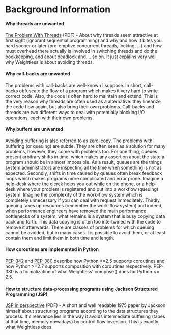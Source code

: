 <h1>
  Background Information
</h1>

<h4>
  Why threads are unwanted
</h4>

<p>
  <a href="http://www.eecs.berkeley.edu/Pubs/TechRpts/2006/EECS-2006-1.pdf">The Problem With Threads</a> (PDF) - About why threads seem attractive at first sight (ignorant sequential programming) and why and how it bites you hard sooner or later (pre-emptive concurrent threads, locking, ...) and how must overhead there actually is involved in switching threads and do the bookkeeping, and about deadlock and.... so on.  It just explains very well why Weightless is about avoiding threads.

<h4>
  Why call-backs are unwanted
</h4>

<p>
  The problems with call-backs are well-known I suppose.  In short, call-backs obfuscate the flow of a program which makes it very hard to write correct code. Also, the code is often hard to maintain and extend.  This is the very reason why threads are often used as a alternative: they linearize the code flow again, but also bring their own problems.  Call-backs and threads are two different ways to deal with potentially blocking I/O operations, each with their own problems.
</p>

<h4>
  Why buffers are unwanted
</h4>

<p>
  Avoiding buffering is also referred to as <a href="http://en.wikipedia.org/wiki/Zero-copy">zero-copy</a>. The problems with buffering (or queuing) are subtle.  They are often seen as a solution for many problems, however, they come with problems too.  For one thing, queues present arbitrary shifts in time, which makes any assertion about the state a program should be in almost impossible.  As a result, queues are the things system administrators are inspecting all the time when something is not as expected.  Secondly, shifts in time caused by queues often break feedback loops which makes programs more complicated and error prone.  Imagine a help-desk where the clerck helps you out while on the phone, or a help-desk where your problem is registered and put into a workflow (queuing) system.  Imagine the complexity of the work-flow system which is completely unnecessary if you can deal with request immediately. Thirdly, queuing takes up resources (remember the work-flow system) and indeed, when performance engineers have removed the main performance bottlenecks of a system, what remains is a system that is busy copying data back and forth.  This data copying is often too intertwined with the code to remove it afterwards. There are classes of problems for which queuing cannot be avoided, but in many cases it is possible to avoid them, or at least contain them and limit them in both time and length.
</p>

<h4>
  How coroutines are implemented in Python
</h4>

<p>
  <a href="http://www.python.org/dev/peps/pep-0342/">PEP-342</a> and <a href="http://www.python.org/dev/peps/pep-0380/">PEP-380</a> describe how Python >=2.5 supports coroutines and how Python >=2.7 supports composition with coroutines respectively.  PEP-380 is a formalization of what Weightless' compose() does for Python <= 2.5.</a>
</p>

<h4>
  How to structure data-processing programs using Jackson Structured Programming (JSP)
</h4>

<p>
  <a href="http://www.ferg.org/papers/jackson--jsp_in_perspective.pdf">JSP in perspective</a> (PDF) - A short and well readable 1975 paper by Jackson himself about structuring programs according to the data structures they process.  It's relevance lies in the way it avoids intermediate buffering (tapes at that time, memory nowadays) by control flow inversion.  This is exactly what Weightless does.
</p>
